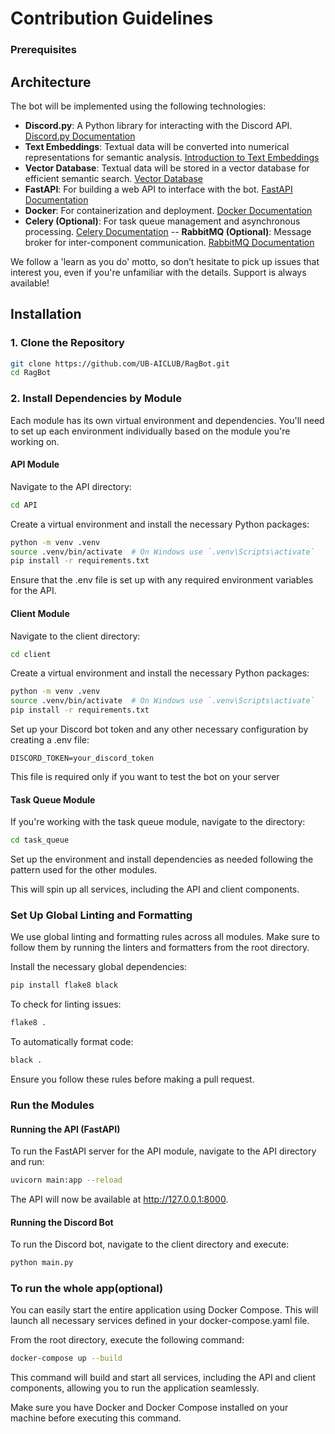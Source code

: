 # Contribution Guidelines

### Prerequisites

## Architecture

The bot will be implemented using the following technologies:

- **Discord.py**: A Python library for interacting with the Discord API. [Discord.py Documentation](https://discordpy.readthedocs.io/en/stable/)
- **Text Embeddings**: Textual data will be converted into numerical representations for semantic analysis. [Introduction to Text Embeddings](https://stackoverflow.blog/2023/11/09/an-intuitive-introduction-to-text-embeddings/)
- **Vector Database**: Textual data will be stored in a vector database for efficient semantic search. [Vector Database](https://www.pinecone.io/learn/vector-database/)
- **FastAPI**: For building a web API to interface with the bot. [FastAPI Documentation](https://fastapi.tiangolo.com/)
- **Docker**: For containerization and deployment. [Docker Documentation](https://www.docker.com/)
- **Celery (Optional)**: For task queue management and asynchronous processing. [Celery Documentation](https://docs.celeryq.dev/en/stable/userguide/workers.html)
-- **RabbitMQ (Optional)**: Message broker for inter-component communication. [RabbitMQ Documentation](https://www.rabbitmq.com/tutorials)

We follow a 'learn as you do' motto, so don’t hesitate to pick up issues that interest you, even if you're unfamiliar with the details. Support is always available!

## Installation

### 1. **Clone the Repository**

```bash
git clone https://github.com/UB-AICLUB/RagBot.git
cd RagBot
```

### 2. Install Dependencies by Module
Each module has its own virtual environment and dependencies. You'll need to set up each environment individually based on the module you're working on.

####  API Module
Navigate to the API directory:

```bash
cd API
```
Create a virtual environment and install the necessary Python packages:


```bash
python -m venv .venv
source .venv/bin/activate  # On Windows use `.venv\Scripts\activate`
pip install -r requirements.txt
```
Ensure that the .env file is set up with any required environment variables for the API.

#### Client Module
Navigate to the client directory:


```bash
cd client
```
Create a virtual environment and install the necessary Python packages:


```bash
python -m venv .venv
source .venv/bin/activate  # On Windows use `.venv\Scripts\activate`
pip install -r requirements.txt
```

Set up your Discord bot token and any other necessary configuration by creating a .env file:

```env
DISCORD_TOKEN=your_discord_token
```
This file is required only if you want to test the bot on your server

#### Task Queue Module
If you're working with the task queue module, navigate to the directory:

```bash
cd task_queue
```

Set up the environment and install dependencies as needed following the pattern used for the other modules.

This will spin up all services, including the API and client components.

### Set Up Global Linting and Formatting
We use global linting and formatting rules across all modules. Make sure to follow them by running the linters and formatters from the root directory.

Install the necessary global dependencies:

```bash
pip install flake8 black
```

To check for linting issues:

```bash
flake8 .
```
To automatically format code:

```bash
black .
```

Ensure you follow these rules before making a pull request.

### Run the Modules
#### Running the API (FastAPI)

To run the FastAPI server for the API module, navigate to the API directory and run:

```bash
uvicorn main:app --reload
```

The API will now be available at http://127.0.0.1:8000.

#### Running the Discord Bot

To run the Discord bot, navigate to the client directory and execute:

```bash
python main.py
```
### To run the whole app(optional)

You can easily start the entire application using Docker Compose. This will launch all necessary services defined in your docker-compose.yaml file.

From the root directory, execute the following command:

```bash
docker-compose up --build
```
This command will build and start all services, including the API and client components, allowing you to run the application seamlessly.

Make sure you have Docker and Docker Compose installed on your machine before executing this command.
